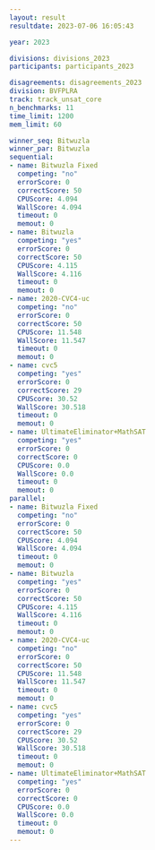 ```yaml
---
layout: result
resultdate: 2023-07-06 16:05:43

year: 2023

divisions: divisions_2023
participants: participants_2023

disagreements: disagreements_2023
division: BVFPLRA
track: track_unsat_core
n_benchmarks: 11
time_limit: 1200
mem_limit: 60

winner_seq: Bitwuzla
winner_par: Bitwuzla
sequential:
- name: Bitwuzla Fixed
  competing: "no"
  errorScore: 0
  correctScore: 50
  CPUScore: 4.094
  WallScore: 4.094
  timeout: 0
  memout: 0
- name: Bitwuzla
  competing: "yes"
  errorScore: 0
  correctScore: 50
  CPUScore: 4.115
  WallScore: 4.116
  timeout: 0
  memout: 0
- name: 2020-CVC4-uc
  competing: "no"
  errorScore: 0
  correctScore: 50
  CPUScore: 11.548
  WallScore: 11.547
  timeout: 0
  memout: 0
- name: cvc5
  competing: "yes"
  errorScore: 0
  correctScore: 29
  CPUScore: 30.52
  WallScore: 30.518
  timeout: 0
  memout: 0
- name: UltimateEliminator+MathSAT
  competing: "yes"
  errorScore: 0
  correctScore: 0
  CPUScore: 0.0
  WallScore: 0.0
  timeout: 0
  memout: 0
parallel:
- name: Bitwuzla Fixed
  competing: "no"
  errorScore: 0
  correctScore: 50
  CPUScore: 4.094
  WallScore: 4.094
  timeout: 0
  memout: 0
- name: Bitwuzla
  competing: "yes"
  errorScore: 0
  correctScore: 50
  CPUScore: 4.115
  WallScore: 4.116
  timeout: 0
  memout: 0
- name: 2020-CVC4-uc
  competing: "no"
  errorScore: 0
  correctScore: 50
  CPUScore: 11.548
  WallScore: 11.547
  timeout: 0
  memout: 0
- name: cvc5
  competing: "yes"
  errorScore: 0
  correctScore: 29
  CPUScore: 30.52
  WallScore: 30.518
  timeout: 0
  memout: 0
- name: UltimateEliminator+MathSAT
  competing: "yes"
  errorScore: 0
  correctScore: 0
  CPUScore: 0.0
  WallScore: 0.0
  timeout: 0
  memout: 0
---
```

